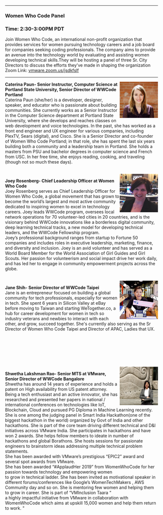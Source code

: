 <style>
  .wrapper {margin-top:75px;}
  header {top:20px!important;
  .session-wrapper{border:1px solid #36373b; border-radius:5px; padding:20px; background-color:##D3D3D3;}
  
</style>
<hr/>

### **Women Who Code Panel**
### **Time: 2:30-3:00PM PDT**
<div class="session-wrapper">
Join Women Who Code, an international non-profit organization that provides services for women pursuing technology careers and a job board for companies seeking coding professionals. The company aims to provide an avenue into the technology world by evaluating and assisting women developing technical skills.They will be hosting a panel of three Sr. City Directors to discuss the efforts they've made in shaping the organization 
<br>
Zoom Link: <a href="vmware.zoom.us/jsdkfslf">vmware.zoom.us/jsdkfslf</a>
</div>


<hr/>
<img src="caterina.png" alt="Caterina Paun" width="25%" align="right">
    
<p><b>Caterina Paun- Senior Instructor, Computer Science at Portland State University, Senior Director of WWCode Portland</b> <br>
Caterina Paun (she/her) is a developer, designer, speaker, and educator who is passionate about building communities. She currently works as a Senior Instructor in the Computer Science department at Portland State University, where she develops and reaches classes on web development and voice technologies. In the past, she has worked as a front end engineer and UX engineer for various companies, including PlexTV, Sears (digital), and Cisco. She is a Senior Director and co-founder of Women Who Code Portland; in that role, she has spent the last six years building both a community and a leadership team in Portland. She holds a masters from PSU and bachelor degrees in computer science and French from USC. In her free time, she enjoys reading, cooking, and traveling (though not so much these days).
</p>
<br>

<img src="joey.jpeg" alt="Joey Rosenberg" width="25%" align="right">
    
<p><b>Joey Rosenberg- Chief Leadership Officer at Women Who Code</b> <br>
Joey Rosenberg serves as Chief Leadership Officer for Women Who Code, a global movement that has grown to become the world’s largest and most active community dedicated to inspiring women to excel in technology careers. Joey leads WWCode program, oversees local network operations for 70 volunteer-led cities in 20 countries, and is the visionary behind WWCode innovations like a borderless digital community, deep learning technical tracks, a new model for developing technical leaders, and the WWCode Fellowship program. <br> Joey’s professional background ranges from startup to Fortune 50 companies and includes roles in executive leadership, marketing, finance, and diversity and inclusion. Joey is an avid volunteer and has served as a World Board Member for the World Association of Girl Guides and Girl Scouts. Her passion for volunteerism and social impact drive her work daily, and has led her to engage in community empowerment projects across the globe.
</p>
<br>

<img src="jane.jpg" alt="Jane Shih" width="25%" align="right">
    
<p><b>Jane Shih- Senior Director of WWCode Taipei</b><br>
Jane is an entrepreneur focused on building a global community for tech professionals, especially for women in tech. She spent 6 years in Silicon Valley at eBay before moving to Taiwan and starting WeTogether.co, a hub for career development for women in tech so industry veterans and newbies to interact with each other, and grow, succeed together. She's currently also serving as the Sr Director of Women Who Code Taipei and Director of APAC, Ladies that UX. 
</p>
<br>
<br>
<br>
<br>
<br>
<br>


<img src="shwetha.jpeg" alt="Shwetha Lakshman Rao" width="25%" align="right">
    
<p><b>Shwetha Lakshman Rao- Senior MTS at VMware, Senior Director of WWCode Bangalore</b><br>
Shwetha has around 14 years of experience and holds a patent on High availability from US patent attorney. Being a tech enthusiast and an active innovator, she has researched and presented her papers in national / international conferences on technologies like IoT, Blockchain, Cloud and pursued PG Diploma in Machine Learning recently. She is one among the judging panel in Smart India Hackathon(one of the biggest hackathon in the world) organized by Govt of India and other hackathons. She is part of the core team driving different technical and D&I initiatives across VMware India. She participates in hackathons and have won 2 awards. She helps fellow members to ideate in number of hackathons and global Borathons. She hosts sessions for passionate engineers to brainstorm ideas addressing multiple technical problem statements.<br>
She has been awarded with VMware’s prestigious “EPIC2” award and several spot awards from VMware.<br> She has been awarded “#ApplaudHer 2019” from WomenWhoCode for her passion towards technology and empowering women <br> to grow in technical ladder. She has been invited as motivational speaker in different forums/conferences like Google’s WomenTechMakers , AWS Community day and so on. She is mentoring few women and helping them to grow in career. She is part of “VMInclusion Taara “<br> a highly impactful initiative from VMware in collaboration with WomenWhoCode which aims at upskill 15,000 women and help them return to work. "
</p>
<br>


